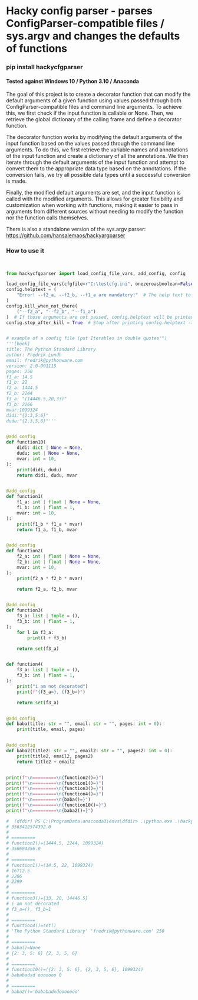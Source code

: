 # Hacky config parser - parses ConfigParser-compatible files / sys.argv and changes the defaults of functions

### pip install hackycfgparser

#### Tested against Windows 10 / Python 3.10 / Anaconda


The goal of this project is to create a decorator function that can modify the default arguments of a given function using values passed through both ConfigParser-compatible files and command line arguments. To achieve this, we first check if the input function is callable or None. Then, we retrieve the global dictionary of the calling frame and define a decorator function.

The decorator function works by modifying the default arguments of the input function based on the values passed through the command line arguments. To do this, we first retrieve the variable names and annotations of the input function and create a dictionary of all the annotations. We then iterate through the default arguments of the input function and attempt to convert them to the appropriate data type based on the annotations. If the conversion fails, we try all possible data types until a successful conversion is made.

Finally, the modified default arguments are set, and the input function is called with the modified arguments. This allows for greater flexibility and customization when working with functions, making it easier to pass in arguments from different sources without needing to modify the function nor the function calls themselves.

There is also a standalone version of the sys.argv parser: 
https://github.com/hansalemaos/hackyargparser

### How to use it

```python


from hackycfgparser import load_config_file_vars, add_config, config

load_config_file_vars(cfgfile=r"C:\testcfg.ini", onezeroasboolean=False)
config.helptext = (
    "Error! --f2_a, --f2_b, --f1_a are mandatory!"  # The help text to be printed
)
config.kill_when_not_there(
    ("--f2_a", "--f2_b", "--f1_a")
)  # If those arguments are not passed, config.helptext will be printed, and sys.exit will be called
config.stop_after_kill = True  # Stop after printing config.helptext -> input()


# example of a config file (put Iterables in double quotes"")
'''[book]
title: The Python Standard Library
author: Fredrik Lundh
email: fredrik@pythonware.com
version: 2.0-001115
pages: 250
f1_a: 14.5
f1_b: 22
f2_a: 1444.5
f2_b: 2244
f3_a: "(14446.5,20,33)"
f3_b: 2266
mvar:1099324
didi:"{2:3,5:6}"
dudu:"{2,3,5,6}"'''


@add_config
def function10(
    didi: dict | None = None,
    dudu: set | None = None,
    mvar: int = 10,
):
    print(didi, dudu)
    return didi, dudu, mvar


@add_config
def function1(
    f1_a: int | float | None = None,
    f1_b: int | float = 1,
    mvar: int = 10,
):
    print(f1_b * f1_a * mvar)
    return f1_a, f1_b, mvar


@add_config
def function2(
    f2_a: int | float | None = None,
    f2_b: int | float | None = None,
    mvar: int = 10,
):
    print(f2_a * f2_b * mvar)

    return f2_a, f2_b, mvar


@add_config
def function3(
    f3_a: list | tuple = (),
    f3_b: int | float = 1,
):
    for l in f3_a:
        print(l + f3_b)

    return set(f3_a)


def function4(
    f3_a: list | tuple = (),
    f3_b: int | float = 1,
):
    print("i am not decorated")
    print(f"{f3_a=}, {f3_b=}")

    return set(f3_a)


@add_config
def baba(title: str = "", email: str = "", pages: int = 0):
    print(title, email, pages)


@add_config
def baba2(title2: str = "", email2: str = "", pages2: int = 0):
    print(title2, email2, pages2)
    return title2 + email2


print(f"\n=========\n{function2()=}")
print(f"\n=========\n{function1()=}")
print(f"\n=========\n{function3()=}")
print(f"\n=========\n{function4()=}")
print(f"\n=========\n{baba()=}")
print(f"\n=========\n{function10()=}")
print(f"\n=========\n{baba2()=}")

#  (dfdir) PS C:\ProgramData\anaconda3\envs\dfdir> .\python.exe .\hackycfg.py --title2 bababadxd --email2 ooooooo pages2 555
# 3563412574392.0
#
# =========
# function2()=(1444.5, 2244, 1099324)
# 350684356.0
#
# =========
# function1()=(14.5, 22, 1099324)
# 16712.5
# 2286
# 2299
#
# =========
# function3()={33, 20, 14446.5}
# i am not decorated
# f3_a=(), f3_b=1
#
# =========
# function4()=set()
# 'The Python Standard Library' 'fredrik@pythonware.com' 250
#
# =========
# baba()=None
# {2: 3, 5: 6} {2, 3, 5, 6}
#
# =========
# function10()=({2: 3, 5: 6}, {2, 3, 5, 6}, 1099324)
# bababadxd ooooooo 0
#
# =========
# baba2()='bababadxdooooooo'



```